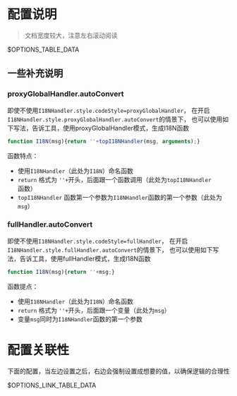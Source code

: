 # 配置说明

> 文档宽度较大，注意左右滚动阅读

$OPTIONS_TABLE_DATA


## 一些补充说明

### proxyGlobalHandler.autoConvert

即使不使用`I18NHandler.style.codeStyle=proxyGlobalHandler`，
在开启`I18NHandler.style.proxyGlobalHandler.autoConvert`的情景下，
也可以使用如下写法，告诉工具，使用proxyGlobalHandler模式，生成I18N函数

```javascript
function I18N(msg){return ''+topI18NHandler(msg, arguments);}
```

函数特点：

 * 使用`I18NHandler`（此处为`I18N`）命名函数
 * `return` 格式为 `''+`开头，后面跟一个函数调用（此处为`topI18NHandler`函数）
 * `topI18NHandler` 函数第一个参数为`I18NHandler`函数的第一个参数（此处为`msg`）


### fullHandler.autoConvert

即使不使用`I18NHandler.style.codeStyle=fullHandler`，
在开启`I18NHandler.style.fullHandler.autoConvert`的情景下，
也可以使用如下写法，告诉工具，使用fullHandler模式，生成I18N函数

```javascript
function I18N(msg){return ''+msg;}
```

函数提点：

 * 使用`I18NHandler`（此处为`I18N`）命名函数
 * `return` 格式为 `''+`开头，后面跟一个变量（此处为`msg`）
 * 变量`msg`同时为`I18NHandler`函数的第一个参数




# 配置关联性

下面的配置，当左边设置之后，右边会强制设置成想要的值，以确保逻辑的合理性

$OPTIONS_LINK_TABLE_DATA
